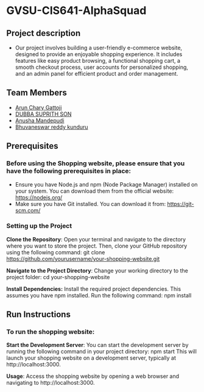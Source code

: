 # GVSU-CIS641-AlphaSquad 

## Project description
- Our project involves building a user-friendly e-commerce website, designed to provide an enjoyable shopping experience. It includes features like easy product browsing, a functional shopping cart, a smooth checkout process, user accounts for personalized shopping, and an admin panel for efficient product and order management.

## Team Members
* [Arun Chary Gattoji](https://github.com/arunChary024/CIS641-HW2-Gattoji.git)
* [DUBBA SUPRITH SON](https://github.com/suprithson/CIS641-HW2-dubba.git)
* [Anusha Mandepudi](https://github.com/Anu8374/CIS641-HW2-Mandepudi.git)
* [Bhuvaneswar reddy kunduru](https://github.com/Bhunakunduru/CIS641-HW2-kunduru)
 
## Prerequisites
### Before using the Shopping website, please ensure that you have the following prerequisites in place:
- Ensure you have Node.js and npm (Node Package Manager) installed on your system. You can download them from the official website: https://nodejs.org/
- Make sure you have Git installed. You can download it from: https://git-scm.com/

### Setting up the Project
**Clone the Repository**: Open your terminal and navigate to the directory where you want to store the project. Then, clone your GitHub repository using the following command: 
	git clone https://github.com/yourusername/your-shopping-website.git
 
**Navigate to the Project Directory**: Change your working directory to the project folder:
	cd your-shopping-website
 
**Install Dependencies:** Install the required project dependencies. This assumes you have npm installed. Run the following command:
	npm install


## Run Instructions
### To run the shopping website:
**Start the Development Server**: You can start the development server by running the following command in your project directory:
	npm start
This will launch your shopping website on a development server, typically at http://localhost:3000.

**Usage**: Access the shopping website by opening a web browser and navigating to http://localhost:3000.



